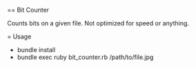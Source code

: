 == Bit Counter

  Counts bits on a given file.
  Not optimized for speed or anything.

= Usage

  * bundle install
  * bundle exec ruby bit_counter.rb /path/to/file.jpg
